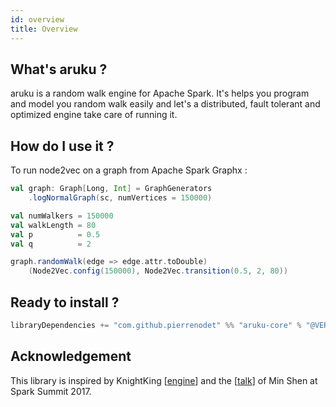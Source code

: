 ```yaml
---
id: overview
title: Overview
---
```


## What's aruku ?

aruku is a random walk engine for Apache Spark. It's helps you program and model you random walk easily and let's a distributed, fault tolerant and optimized engine take care of running it. 

## How do I use it ?

To run node2vec on a graph from Apache Spark Graphx :

```scala
val graph: Graph[Long, Int] = GraphGenerators
    .logNormalGraph(sc, numVertices = 150000)

val numWalkers = 150000
val walkLength = 80
val p          = 0.5
val q          = 2

graph.randomWalk(edge => edge.attr.toDouble)
    (Node2Vec.config(150000), Node2Vec.transition(0.5, 2, 80))
```

## Ready to install ?

```scala
libraryDependencies += "com.github.pierrenodet" %% "aruku-core" % "@VERSION@"
```

## Acknowledgement

This library is inspired by KnightKing [[engine](https://github.com/KnightKingWalk/KnightKing)] and the [[talk](https://www.youtube.com/watch?v=lyVZNZZUdOk&t=1473s)] of Min Shen at Spark Summit 2017.
